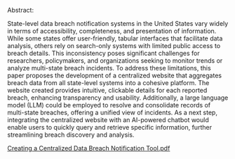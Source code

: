 Abstract:

State-level data breach notification systems in the United States vary widely in terms of accessibility, completeness, and presentation of information. While some states offer user-friendly, tabular interfaces that facilitate data analysis, others rely on search-only systems with limited public access to breach details. This inconsistency poses significant challenges for researchers, policymakers, and organizations seeking to monitor trends or analyze multi-state breach incidents. To address these limitations, this paper proposes the development of a centralized website that aggregates breach data from all state-level systems into a cohesive platform. The website created provides intuitive, clickable details for each reported breach, enhancing transparency and usability. Additionally, a large language model (LLM) could be employed to resolve and consolidate records of multi-state breaches, offering a unified view of incidents. As a next step, integrating the centralized website with an AI-powered chatbot would enable users to quickly query and retrieve specific information, further streamlining breach discovery and analysis.

[Creating a Centralized Data Breach Notification Tool.pdf](https://github.com/user-attachments/files/18200168/Creating.a.Centralized.Data.Breach.Notification.Tool.pdf)
